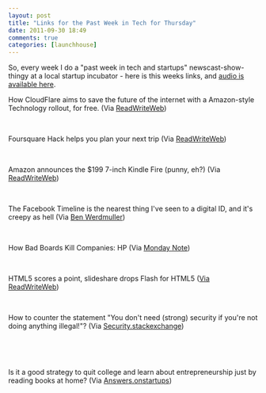 ```yaml
---
layout: post
title: "Links for the Past Week in Tech for Thursday"
date: 2011-09-30 18:49
comments: true
categories: [launchhouse] 
---
```


<p>So, every week I do a "past week in tech and startups" newscast-show-thingy at a local startup incubator - here is this weeks links, and <a href="http://media.jamesrgifford.com/audio-for-the-week-in-tech-for-thursday-septe">audio is available here</a>.</p>
<p>How CloudFlare aims to save the future of the internet with a Amazon-style Technology rollout, for free. (Via <a href="http://www.readwriteweb.com/archives/how_exploding_startup_cloudflare_aims_to_save_the.php">ReadWriteWeb</a>)</p>
<p>&nbsp;</p>
<p>Foursquare Hack helps you plan your next trip (Via <a href="http://www.readwriteweb.com/archives/foursquare_hack_plan_my_next_trip.php">ReadWriteWeb</a>)</p>
<p>&nbsp;</p>
<p>Amazon announces the $199 7-inch Kindle Fire (punny, eh?) (Via <a href="http://www.readwriteweb.com/archives/amazon_announces_the_kindle_fire_tablet.php">ReadWriteWeb</a>)</p>
<p>&nbsp;</p>
<p>The Facebook Timeline is the nearest thing I've seen to a digital ID, and it's creepy as hell (Via <a href="http://benwerd.com/2011/09/facebook-timeline-nearest-digital-identity-creepy-hell/">Ben Werdmuller</a>)</p>
<p>&nbsp;</p>
<p>How Bad Boards Kill Companies: HP (Via <a href="http://www.mondaynote.com/2011/09/25/how-bad-boards-kill-companies-hp/">Monday Note</a>)</p>
<p>&nbsp;</p>
<p>HTML5 scores a point, slideshare drops Flash for HTML5 (<a href="http://www.readwriteweb.com/archives/slideshare_html5_website_presentation_embeds.php">Via ReadWriteWeb</a>)</p>
<p>&nbsp;</p>
<p>How to counter the statement "You don't need (strong) security if you're not doing anything illegal!"? (Via <a href="http://security.stackexchange.com/q/7539/4276">Security.stackexchange</a>)</p>
<p>&nbsp;</p>
<p>&nbsp;</p>
<p>Is it a good strategy to quit college and learn about entrepreneurship just by reading books at home? (Via <a href="http://answers.onstartups.com/q/30632/12807">Answers.onstartups</a>)</p>

